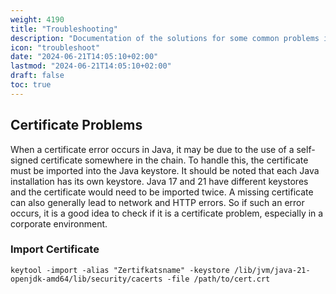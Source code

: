 ```yaml
---
weight: 4190
title: "Troubleshooting"
description: "Documentation of the solutions for some common problems in Java."
icon: "troubleshoot"
date: "2024-06-21T14:05:10+02:00"
lastmod: "2024-06-21T14:05:10+02:00"
draft: false
toc: true
---
```


## Certificate Problems

When a certificate error occurs in Java, it may be due to the use of a self-signed certificate somewhere in the chain.
To handle this, the certificate must be imported into the Java keystore. It should be noted that each Java installation has its own keystore.
Java 17 and 21 have different keystores and the certificate would need to be imported twice.
A missing certificate can also generally lead to network and HTTP errors.
So if such an error occurs, it is a good idea to check if it is a certificate problem, especially in a corporate environment.

### Import Certificate

```shell
keytool -import -alias "Zertifkatsname" -keystore /lib/jvm/java-21-openjdk-amd64/lib/security/cacerts -file /path/to/cert.crt
```
